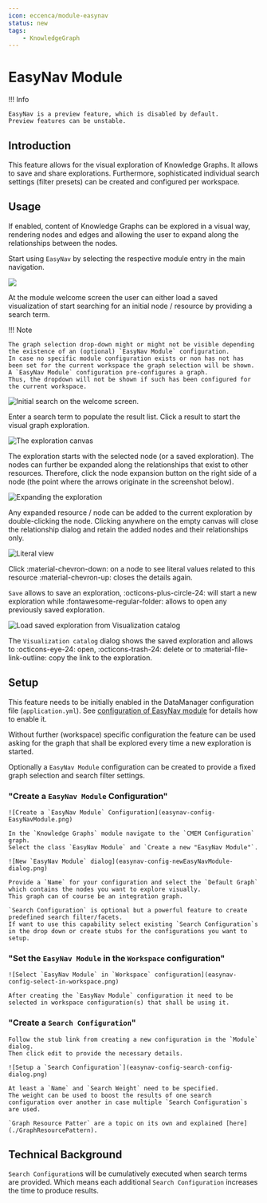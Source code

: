 ```yaml
---
icon: eccenca/module-easynav
status: new
tags:
    - KnowledgeGraph
---
```


# EasyNav Module

!!! Info

    EasyNav is a preview feature, which is disabled by default.
    Preview features can be unstable.

## Introduction

This feature allows for the visual exploration of Knowledge Graphs.
It allows to save and share explorations.
Furthermore, sophisticated individual search settings (filter presets) can be created and configured per workspace.

## Usage

If enabled, content of Knowledge Graphs can be explored in a visual way, rendering nodes and edges and allowing the user to expand along the relationships between the nodes.

Start using `EasyNav` by selecting the respective module entry in the main navigation.

![](easynav-start.png)

At the module welcome screen the user can either load a saved visualization of start searching for an initial node / resource by providing a search term.

!!! Note

    The graph selection drop-down might or might not be visible depending the existence of an (optional) `EasyNav Module` configuration.
    In case no specific module configuration exists or non has not has been set for the current workspace the graph selection will be shown.
    A `EasyNav Module` configuration pre-configures a graph.
    Thus, the dropdown will not be shown if such has been configured for the current workspace.

![Initial search on the welcome screen.](easynav-welcome-search.png)

Enter a search term to populate the result list.
Click a result to start the visual graph exploration.

![The exploration canvas](easynav-canvas.png)

The exploration starts with the selected node (or a saved exploration).
The nodes can further be expanded along the relationships that exist to other resources.
Therefore, click the node expansion button on the right side of a node (the point where the arrows originate in the screenshot below).

![Expanding the exploration](easynav-exploration-expand.png)

Any expanded resource / node can be added to the current exploration by double-clicking the node.
Clicking anywhere on the empty canvas will close the relationship dialog and retain the added nodes and their relationships only.

![Literal view](easynav-literal-inline.png)

Click :material-chevron-down: on a node to see literal values related to this resource :material-chevron-up: closes the details again.

`Save` allows to save an exploration, :octicons-plus-circle-24: will start a new exploration while :fontawesome-regular-folder: allows to open any previously saved exploration.

![Load saved exploration from `Visualization catalog`](easynav-visualization-catalog.png)

The `Visualization catalog` dialog shows the saved exploration and allows to :octicons-eye-24: open, :octicons-trash-24: delete or to :material-file-link-outline: copy the link to the exploration.

## Setup

This feature needs to be initially enabled in the DataManager configuration file (`application.yml`).
See [configuration of EasyNav module](/deploy-and-configure/configuration/datamanager/easynav-module) for details how to enable it.

Without further (workspace) specific configuration the feature can be used asking for the graph that shall be explored every time a new exploration is started.

Optionally a `EasyNav Module` configuration can be created to provide a fixed graph selection and search filter settings.

### **"Create a `EasyNav Module` Configuration"**

    ![Create a `EasyNav Module` Configuration](easynav-config-EasyNavModule.png)

    In the `Knowledge Graphs` module navigate to the `CMEM Configuration` graph.
    Select the class `EasyNav Module` and `Create a new "EasyNav Module"`.

    ![New `EasyNav Module` dialog](easynav-config-newEasyNavModule-dialog.png)

    Provide a `Name` for your configuration and select the `Default Graph` which contains the nodes you want to explore visually.
    This graph can of course be an integration graph.

    `Search Configuration` is optional but a powerful feature to create predefined search filter/facets.
    If want to use this capability select existing `Search Configuration`s in the drop down or create stubs for the configurations you want to setup.

### **"Set the `EasyNav Module` in the `Workspace` configuration"**

    ![Select `EasyNav Module` in `Workspace` configuration](easynav-config-select-in-workspace.png)

    After creating the `EasyNav Module` configuration it need to be selected in workspace configuration(s) that shall be using it.

### **"Create a `Search Configuration`"**

    Follow the stub link from creating a new configuration in the `Module` dialog.
    Then click edit to provide the necessary details.

    ![Setup a `Search Configuration`](easynav-config-search-config-dialog.png)

    At least a `Name` and `Search Weight` need to be specified.
    The weight can be used to boost the results of one search configuration over another in case multiple `Search Configuration`s are used.

    `Graph Resource Patter` are a topic on its own and explained [here](./GraphResourcePattern).

## Technical Background

`Search Configuration`s will be cumulatively executed when search terms are provided.
Which means each additional `Search Configuration` increases the time to produce results.
